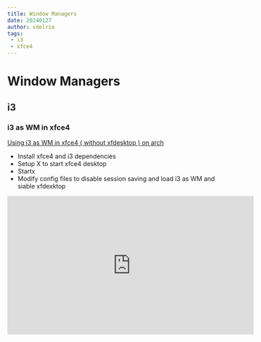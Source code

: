 ```yaml
---
title: Window Managers
date: 20240127
author: sdelrio
tags:
 - i3
 - xfce4
---
```


# Window Managers

## i3

### i3 as WM in xfce4

[Using i3 as WM in xfce4 ( without xfdesktop ) on arch](https://github.com/EnricoVogt/xfce4-i3-arch)


* Install xfce4 and i3 dependencies
* Setup X to start xfce4 desktop
* Startx
* Modify config files to disable session saving and load i3 as WM and siable xfdexktop

<iframe width="560" height="315" src="https://www.youtube.com/embed/nZTBxJ_gr8w?si=dIaDvadR8LUl7UmK" title="YouTube video player" frameborder="0" allow="accelerometer; autoplay; clipboard-write; encrypted-media; gyroscope; picture-in-picture; web-share" allowfullscreen></iframe>

